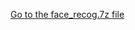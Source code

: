 [Go to the face_recog.7z file](https://drive.google.com/drive/folders/1G7bb8-zn7biEOxNvNpd1Dx2ShNfoMy-7?usp=sharing)
